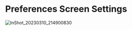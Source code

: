 # Preferences Screen Settings
![InShot_20230310_214900830](https://user-images.githubusercontent.com/92756846/224426334-3bc00c64-465c-4471-aa04-ab67f0cf2a3c.jpg)
